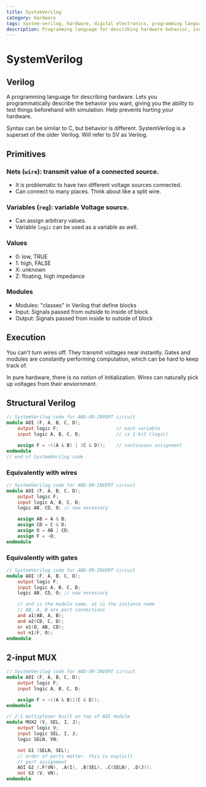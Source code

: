 ```yaml
---
title: SystemVerilog
category: Hardware
tags: system-verilog, hardware, digital electronics, programming languages for hardware
description: Programming language for describing hardware behavior, including modules, primitives, execution, and structural representation
---
```


# SystemVerilog

## Verilog

A programming language for describing hardware. Lets you programmatically describe the behavior you want, giving you the ability to test things beforehand with simulation. Help prevents hurting your hardware.

Syntax can be similar to C, but behavior is different. SystemVerilog is a superset of the older Verilog. Will refer to SV as Verilog.

## Primitives

### Nets (`wire`): transmit value of a connected source.
- It is problematic to have two different voltage sources connected.
- Can connect to many places. Think about like a split wire.

### Variables (`reg`): variable Voltage source.
- Can assign arbitrary values.
- Variable `logic` can be used as a variable as well.

### Values
- 0: low, TRUE
- 1: high, FALSE
- X: unknown
- Z: floating, high impedance


### Modules

- Modules: "classes" in Verilog that define blocks
- Input: Signals passed from outside to inside of block
- Output: Signals passed from inside to outside of block

## Execution

You can't turn wires off. They transmit voltages near instantly. Gates and modules are constantly performing computation, which can be hard to keep track of.

In pure hardware, there is no notion of initialization. Wires can naturally pick up voltages from their enviornment.


## Structural Verilog

```v
// SystemVerilog code for AND-OR-INVERT circuit
module AOI (F, A, B, C, D);
    output logic F;                     // each variable
    input logic A, B, C, D;             // is 1-bit (logic)

    assign F = ~((A & B) | (C & D));    // continuous assignment
endmodule
// end of SystemVerilog code
```

### Equivalently with wires

```v
// SystemVerilog code for AND-OR-INVERT circuit
module AOI (F, A, B, C, D);
    output logic F;
    input logic A, B, C, D;
    logic AB, CD, O; // now necessary

    assign AB = A & B;
    assign CD = C & D;
    assign O = AB | CD;
    assign F = ~O;
endmodule
```

### Equivalently with gates

```v
// SystemVerilog code for AND-OR-INVERT circuit
module AOI (F, A, B, C, D);
    output logic F;
    input logic A, B, C, D;
    logic AB, CD, O; // now necessary

    // and is the module name. a1 is the instance name
    // AB, A, B are port connections
    and a1(AB, A, B);
    and a2(CD, C, D);
    or o1(O, AB, CD);
    not n1(F, O);
endmodule
```

## 2-input MUX
```v
// SystemVerilog code for AND-OR-INVERT circuit
module AOI (F, A, B, C, D);
    output logic F;
    input logic A, B, C, D;

    assign F = ~((A & B)|(C & D));
endmodule
```

```v
// 2:1 multiplexer built on top of AOI module
module MUX2 (V, SEL, I, J);
    output logic V;
    input logic SEL, I, J;
    logic SELN, VN;

    not G1 (SELN, SEL);
    // order of ports matter. this is explicit
    // port assignment
    AOI G2 (.F(VN), .A(I), .B(SEL), .C(SELN), .D(J));
    not G3 (V, VN);
endmodule
```
